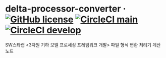 # delta-processor-converter &middot; [![GitHub license](https://img.shields.io/github/license/kaist-gclab/delta-processor-converter)](https://github.com/kaist-gclab/delta-processor-converter/blob/main/LICENSE) [![CircleCI main](https://img.shields.io/circleci/build/gh/kaist-gclab/delta-processor-converter/main?label=main)](https://circleci.com/gh/kaist-gclab/delta-processor-converter/tree/main) [![CircleCI develop](https://img.shields.io/circleci/build/gh/kaist-gclab/delta-processor-converter/develop?label=develop)](https://circleci.com/gh/kaist-gclab/delta-processor-converter/tree/develop)


SW스타랩 <3차원 기하 모델 프로세싱 프레임워크 개발> 파일 형식 변환 처리기 계산 노드
